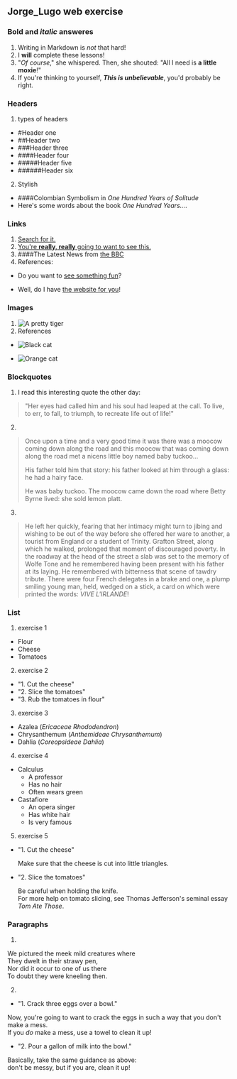 ## Jorge_Lugo web exercise

### **Bold** and _italic_ answeres

1. Writing in Markdown is _not_ that hard!
2. I **will** complete these lessons!
3. "_Of course_," she whispered. Then, she shouted: "All I need is **a little moxie**!"
4. If you're thinking to yourself, **_This is unbelievable_**, you'd probably be right.

### Headers

1. types of headers
* #Header one
* ##Header two
* ###Header three
* ####Header four
* #####Header five
* ######Header six

2. Stylish 
* ####Colombian Symbolism in _One Hundred Years of Solitude_
* Here's some words about the book _One Hundred Years..._. 

### Links
1. [Search for it.](www.google.com)
2. [You're **really, really** going to want to see this.](www.dailykitten.com)
3. ####The Latest News from [the BBC](www.bbc.com/news)
4. References:
* Do you want to [see something fun][another-link]?

* Well, do I have [the website for you][another fun place]!

[another fun place]: www.stumbleupon.com
[another-link]: www.zombo.com

### Images
1. ![A pretty tiger](https://upload.wikimedia.org/wikipedia/commons/5/56/Tiger.50.jpg)
2. References  
* ![Black cat][Black]

* ![Orange cat][Orange]

[Black]: https://upload.wikimedia.org/wikipedia/commons/a/a3/81_INF_DIV_SSI.jpg

[Orange]: http://icons.iconarchive.com/icons/google/noto-emoji-animals-nature/256/22221-cat-icon.png

### Blockquotes

1. I read this interesting quote the other day:

>"Her eyes had called him and his soul had leaped at the call. To live, to err, to fall, to triumph, to recreate life out of life!"

2. 
>Once upon a time and a very good time it was there was a moocow coming down along the road and this moocow that was coming down along the road met a nicens little boy named baby tuckoo...
>
>His father told him that story: his father looked at him through a glass: he had a hairy face.
>
>He was baby tuckoo. The moocow came down the road where Betty Byrne lived: she sold lemon platt.

3. 
>He left her quickly, fearing that her intimacy might turn to jibing and wishing to be out of the way before she offered her ware to another, a tourist from England or a student of Trinity. Grafton Street, along which he walked, prolonged that moment of discouraged poverty. In the roadway at the head of the street a slab was set to the memory of Wolfe Tone and he remembered having been present with his father at its laying. He remembered with bitterness that scene of tawdry tribute. There were four French delegates in a brake and one, a plump smiling young man, held, wedged on a stick, a card on which were printed the words: _VIVE L'IRLANDE_!

### List
1. exercise 1
* Flour
* Cheese
* Tomatoes

2. exercise 2
* "1. Cut the cheese"
* "2. Slice the tomatoes"
* "3. Rub the tomatoes in flour"

3. exercise 3
* Azalea (_Ericaceae Rhododendron_)
* Chrysanthemum (_Anthemideae Chrysanthemum_)
* Dahlia (_Coreopsideae Dahlia_)

4. exercise 4 
* Calculus
    * A professor
    * Has no hair
    * Often wears green
* Castafiore
    * An opera singer
    * Has white hair
    * Is very famous

5. exercise 5

* "1. Cut the cheese"
  
    Make sure that the cheese is cut into little triangles.  

* "2. Slice the tomatoes"

    Be careful when holding the knife.  
    For more help on tomato slicing, see Thomas Jefferson's seminal essay _Tom Ate Those_.  

### Paragraphs

1.   
We pictured the meek mild creatures where  
They dwelt in their strawy pen,  
Nor did it occur to one of us there  
To doubt they were kneeling then.  

2. 
* "1. Crack three eggs over a bowl."

 Now, you're going to want to crack the eggs in such a way that you don't make a mess.  
 If you _do_ make a mess, use a towel to clean it up!

* "2. Pour a gallon of milk into the bowl."

 Basically, take the same guidance as above:  
 don't be messy, but if you are, clean it up!
